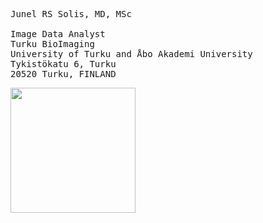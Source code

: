 <pre>
Junel RS Solis, MD, MSc

Image Data Analyst
Turku BioImaging
University of Turku and Åbo Akademi University
Tykistökatu 6, Turku
20520 Turku, FINLAND
</pre>

<a href="https://github.com/junelsolis/github-readme-stats">
  <img height=200 align="center" src="https://junelsolis-github-stats.vercel.app/api?username=junelsolis&count_private=true&show_icons=true&locale=en&theme=algolia&role=OWNER,ORGANIZATION_MEMBER,COLLABORATOR" />
</a>

<!--
**junelsolis/junelsolis** is a ✨ _special_ ✨ repository because its `README.md` (this file) appears on your GitHub profile.

Here are some ideas to get you started:

- 🔭 I’m currently working on ...
- 🌱 I’m currently learning ...
- 👯 I’m looking to collaborate on ...
- 🤔 I’m looking for help with ...
- 💬 Ask me about ...
- 📫 How to reach me: ...
- 😄 Pronouns: ...
- ⚡ Fun fact: ...
-->
